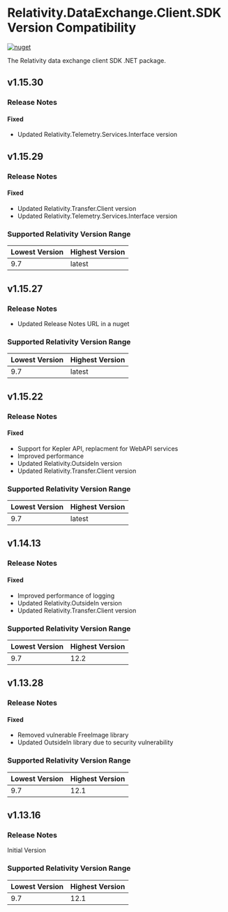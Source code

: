 # Relativity.DataExchange.Client.SDK Version Compatibility

[![nuget](https://img.shields.io/nuget/v/Relativity.DataExchange.Client.SDK.svg)](https://www.nuget.org/packages/Relativity.DataExchange.Client.SDK)

The Relativity data exchange client SDK .NET package.

## v1.15.30

### Release Notes

#### Fixed

* Updated Relativity.Telemetry.Services.Interface version

## v1.15.29

### Release Notes

#### Fixed

* Updated Relativity.Transfer.Client version
* Updated Relativity.Telemetry.Services.Interface version

### Supported Relativity Version Range

Lowest Version | Highest Version
--- | ---
9.7 | latest

## v1.15.27

### Release Notes

* Updated Release Notes URL in a nuget

### Supported Relativity Version Range

Lowest Version | Highest Version
--- | ---
9.7 | latest

## v1.15.22

### Release Notes

#### Fixed

* Support for Kepler API, replacment for WebAPI services
* Improved performance
* Updated Relativity.OutsideIn version
* Updated Relativity.Transfer.Client version

### Supported Relativity Version Range

Lowest Version | Highest Version
--- | ---
9.7 | latest

## v1.14.13

### Release Notes

#### Fixed

* Improved performance of logging
* Updated Relativity.OutsideIn version
* Updated Relativity.Transfer.Client version

### Supported Relativity Version Range

Lowest Version | Highest Version
--- | ---
9.7 | 12.2

## v1.13.28

### Release Notes

#### Fixed

* Removed vulnerable FreeImage library
* Updated OutsideIn library due to security vulnerability

### Supported Relativity Version Range

Lowest Version | Highest Version
--- | ---
9.7 | 12.1

## v1.13.16

### Release Notes

Initial Version

### Supported Relativity Version Range

Lowest Version | Highest Version
--- | ---
9.7 | 12.1

